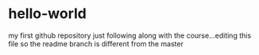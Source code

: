 # hello-world
my first github repository
just following along with the course...editing this file so the readme branch is different from the master
